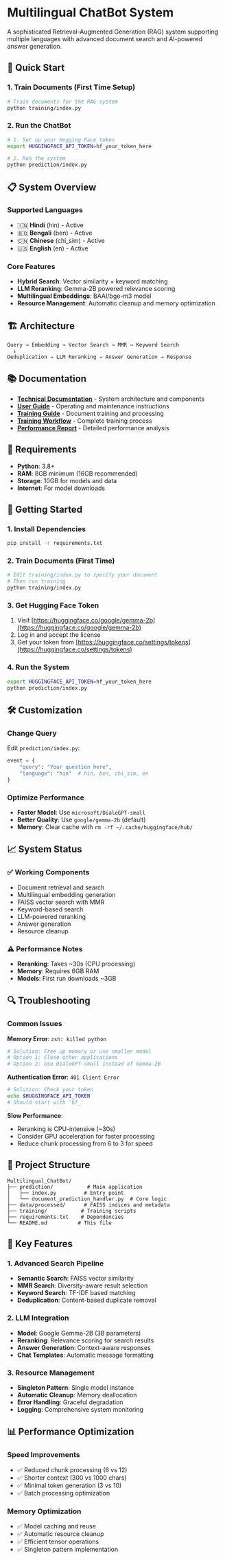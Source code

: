 # Multilingual ChatBot System

A sophisticated Retrieval-Augmented Generation (RAG) system supporting multiple languages with advanced document search and AI-powered answer generation.

## 🚀 Quick Start

### 1. Train Documents (First Time Setup)
```bash
# Train documents for the RAG system
python training/index.py
```

### 2. Run the ChatBot
```bash
# 1. Set up your Hugging Face token
export HUGGINGFACE_API_TOKEN=hf_your_token_here

# 2. Run the system
python prediction/index.py
```

## 📋 System Overview

### Supported Languages
- 🇮🇳 **Hindi** (hin) - Active
- 🇧🇩 **Bengali** (ben) - Active  
- 🇨🇳 **Chinese** (chi_sim) - Active
- 🇺🇸 **English** (en) - Active

### Core Features
- **Hybrid Search**: Vector similarity + keyword matching
- **LLM Reranking**: Gemma-2B powered relevance scoring
- **Multilingual Embeddings**: BAAI/bge-m3 model
- **Resource Management**: Automatic cleanup and memory optimization

## 🏗️ Architecture

```
Query → Embedding → Vector Search → MMR → Keyword Search
  ↓
Deduplication → LLM Reranking → Answer Generation → Response
```


## 📚 Documentation

- **[Technical Documentation](TECHNICAL_DOCUMENTATION.md)** - System architecture and components
- **[User Guide](USER_GUIDE.md)** - Operating and maintenance instructions  
- **[Training Guide](TRAINING_GUIDE.md)** - Document training and processing
- **[Training Workflow](TRAINING_WORKFLOW.md)** - Complete training process
- **[Performance Report](PERFORMANCE_REPORT.md)** - Detailed performance analysis

## 🔧 Requirements

- **Python**: 3.8+
- **RAM**: 8GB minimum (16GB recommended)
- **Storage**: 10GB for models and data
- **Internet**: For model downloads

## 🚀 Getting Started

### 1. Install Dependencies
```bash
pip install -r requirements.txt
```

### 2. Train Documents (First Time)
```bash
# Edit training/index.py to specify your document
# Then run training
python training/index.py
```

### 3. Get Hugging Face Token
1. Visit [https://huggingface.co/google/gemma-2b](https://huggingface.co/google/gemma-2b)
2. Log in and accept the license
3. Get your token from [https://huggingface.co/settings/tokens](https://huggingface.co/settings/tokens)

### 4. Run the System
```bash
export HUGGINGFACE_API_TOKEN=hf_your_token_here
python prediction/index.py
```

## 🛠️ Customization

### Change Query
Edit `prediction/index.py`:
```python
event = {
    "query": "Your question here",
    "language": "hin"  # hin, ben, chi_sim, en
}
```

### Optimize Performance
- **Faster Model**: Use `microsoft/DialoGPT-small`
- **Better Quality**: Use `google/gemma-2b` (default)
- **Memory**: Clear cache with `rm -rf ~/.cache/huggingface/hub/`

## 📈 System Status

### ✅ Working Components
- Document retrieval and search
- Multilingual embedding generation
- FAISS vector search with MMR
- Keyword-based search
- LLM-powered reranking
- Answer generation
- Resource cleanup

### ⚠️ Performance Notes
- **Reranking**: Takes ~30s (CPU processing)
- **Memory**: Requires 6GB RAM
- **Models**: First run downloads ~3GB

## 🔍 Troubleshooting

### Common Issues

**Memory Error**: `zsh: killed python`
```bash
# Solution: Free up memory or use smaller model
# Option 1: Close other applications
# Option 2: Use DialoGPT-small instead of Gemma-2B
```

**Authentication Error**: `401 Client Error`
```bash
# Solution: Check your token
echo $HUGGINGFACE_API_TOKEN
# Should start with 'hf_'
```

**Slow Performance**: 
- Reranking is CPU-intensive (~30s)
- Consider GPU acceleration for faster processing
- Reduce chunk processing from 6 to 3 for speed

## 📁 Project Structure

```
Multilingual_ChatBot/
├── prediction/           # Main application
│   ├── index.py         # Entry point
│   └── document_prediction_handler.py  # Core logic
├── data/processed/      # FAISS indices and metadata
├── training/           # Training scripts
├── requirements.txt    # Dependencies
└── README.md          # This file
```

## 🎯 Key Features

### 1. Advanced Search Pipeline
- **Semantic Search**: FAISS vector similarity
- **MMR Search**: Diversity-aware result selection
- **Keyword Search**: TF-IDF based matching
- **Deduplication**: Content-based duplicate removal

### 2. LLM Integration
- **Model**: Google Gemma-2B (3B parameters)
- **Reranking**: Relevance scoring for search results
- **Answer Generation**: Context-aware responses
- **Chat Templates**: Automatic message formatting

### 3. Resource Management
- **Singleton Pattern**: Single model instance
- **Automatic Cleanup**: Memory deallocation
- **Error Handling**: Graceful degradation
- **Logging**: Comprehensive system monitoring

## 📊 Performance Optimization

### Speed Improvements
- ✅ Reduced chunk processing (6 vs 12)
- ✅ Shorter context (300 vs 1000 chars)
- ✅ Minimal token generation (3 vs 10)
- ✅ Batch processing optimization

### Memory Optimization
- ✅ Model caching and reuse
- ✅ Automatic resource cleanup
- ✅ Efficient tensor operations
- ✅ Singleton pattern implementation

